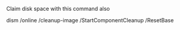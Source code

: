 Claim disk space with this command also

dism /online /cleanup-image /StartComponentCleanup /ResetBase
